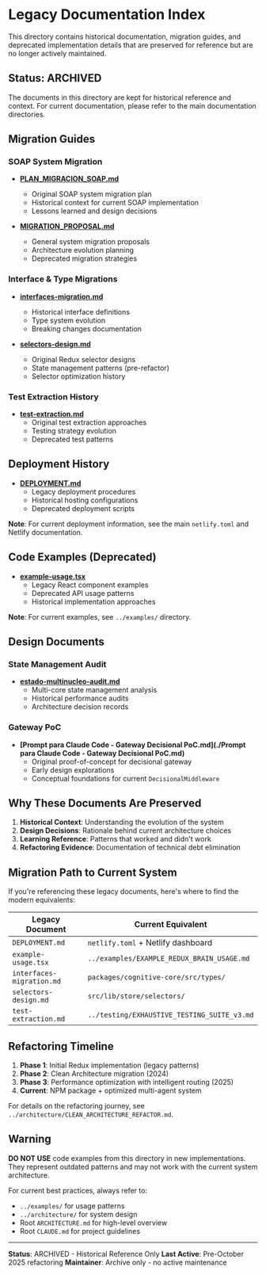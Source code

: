 # Legacy Documentation Index

This directory contains historical documentation, migration guides, and deprecated implementation details that are preserved for reference but are no longer actively maintained.

## Status: ARCHIVED

The documents in this directory are kept for historical reference and context. For current documentation, please refer to the main documentation directories.

## Migration Guides

### SOAP System Migration

- **[PLAN_MIGRACION_SOAP.md](./PLAN_MIGRACION_SOAP.md)**
  - Original SOAP system migration plan
  - Historical context for current SOAP implementation
  - Lessons learned and design decisions

- **[MIGRATION_PROPOSAL.md](./MIGRATION_PROPOSAL.md)**
  - General system migration proposals
  - Architecture evolution planning
  - Deprecated migration strategies

### Interface & Type Migrations

- **[interfaces-migration.md](./interfaces-migration.md)**
  - Historical interface definitions
  - Type system evolution
  - Breaking changes documentation

- **[selectors-design.md](./selectors-design.md)**
  - Original Redux selector designs
  - State management patterns (pre-refactor)
  - Selector optimization history

### Test Extraction History

- **[test-extraction.md](./test-extraction.md)**
  - Original test extraction approaches
  - Testing strategy evolution
  - Deprecated test patterns

## Deployment History

- **[DEPLOYMENT.md](./DEPLOYMENT.md)**
  - Legacy deployment procedures
  - Historical hosting configurations
  - Deprecated deployment scripts

**Note**: For current deployment information, see the main `netlify.toml` and Netlify documentation.

## Code Examples (Deprecated)

- **[example-usage.tsx](./example-usage.tsx)**
  - Legacy React component examples
  - Deprecated API usage patterns
  - Historical implementation approaches

**Note**: For current examples, see `../examples/` directory.

## Design Documents

### State Management Audit

- **[estado-multinucleo-audit.md](./estado-multinucleo-audit.md)**
  - Multi-core state management analysis
  - Historical performance audits
  - Architecture decision records

### Gateway PoC

- **[Prompt para Claude Code - Gateway Decisional PoC.md](./Prompt para Claude Code - Gateway Decisional PoC.md)**
  - Original proof-of-concept for decisional gateway
  - Early design explorations
  - Conceptual foundations for current `DecisionalMiddleware`

## Why These Documents Are Preserved

1. **Historical Context**: Understanding the evolution of the system
2. **Design Decisions**: Rationale behind current architecture choices
3. **Learning Reference**: Patterns that worked and didn't work
4. **Refactoring Evidence**: Documentation of technical debt elimination

## Migration Path to Current System

If you're referencing these legacy documents, here's where to find the modern equivalents:

| Legacy Document | Current Equivalent |
|----------------|-------------------|
| `DEPLOYMENT.md` | `netlify.toml` + Netlify dashboard |
| `example-usage.tsx` | `../examples/EXAMPLE_REDUX_BRAIN_USAGE.md` |
| `interfaces-migration.md` | `packages/cognitive-core/src/types/` |
| `selectors-design.md` | `src/lib/store/selectors/` |
| `test-extraction.md` | `../testing/EXHAUSTIVE_TESTING_SUITE_v3.md` |

## Refactoring Timeline

1. **Phase 1**: Initial Redux implementation (legacy patterns)
2. **Phase 2**: Clean Architecture migration (2024)
3. **Phase 3**: Performance optimization with intelligent routing (2025)
4. **Current**: NPM package + optimized multi-agent system

For details on the refactoring journey, see `../architecture/CLEAN_ARCHITECTURE_REFACTOR.md`.

## Warning

**DO NOT USE** code examples from this directory in new implementations. They represent outdated patterns and may not work with the current system architecture.

For current best practices, always refer to:
- `../examples/` for usage patterns
- `../architecture/` for system design
- Root `ARCHITECTURE.md` for high-level overview
- Root `CLAUDE.md` for project guidelines

---

**Status**: ARCHIVED - Historical Reference Only
**Last Active**: Pre-October 2025 refactoring
**Maintainer**: Archive only - no active maintenance
